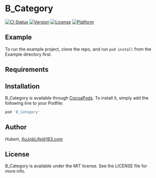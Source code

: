 # B_Category

[![CI Status](https://img.shields.io/travis/Hubert/B_Category.svg?style=flat)](https://travis-ci.org/Hubert/B_Category)
[![Version](https://img.shields.io/cocoapods/v/B_Category.svg?style=flat)](https://cocoapods.org/pods/B_Category)
[![License](https://img.shields.io/cocoapods/l/B_Category.svg?style=flat)](https://cocoapods.org/pods/B_Category)
[![Platform](https://img.shields.io/cocoapods/p/B_Category.svg?style=flat)](https://cocoapods.org/pods/B_Category)

## Example

To run the example project, clone the repo, and run `pod install` from the Example directory first.

## Requirements

## Installation

B_Category is available through [CocoaPods](https://cocoapods.org). To install
it, simply add the following line to your Podfile:

```ruby
pod 'B_Category'
```

## Author

Hubert, XuJobLife@163.com

## License

B_Category is available under the MIT license. See the LICENSE file for more info.
